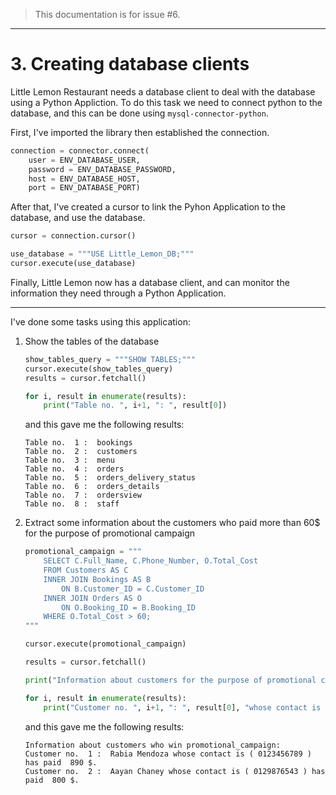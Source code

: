 > This documentation is for issue #6.

<hr>

# 3. Creating database clients #

Little Lemon Restaurant needs a database client to deal with the database using a Python Appliction. To do this task we need to connect python to the database, and this can be done using ```mysql-connector-python```.

First, I've imported the library then established the connection.

```python
connection = connector.connect(
    user = ENV_DATABASE_USER,
    password = ENV_DATABASE_PASSWORD,
    host = ENV_DATABASE_HOST,
    port = ENV_DATABASE_PORT)
```

After that, I've created a cursor to link the Pyhon Application to the database, and use the database.

```python
cursor = connection.cursor()

use_database = """USE Little_Lemon_DB;"""
cursor.execute(use_database)
```

Finally, Little Lemon now has a database client, and can monitor the information they need through a Python Application.

<hr>

I've done some tasks using this application:

1. Show the tables of the database

    ```python
    show_tables_query = """SHOW TABLES;""" 
    cursor.execute(show_tables_query)
    results = cursor.fetchall()

    for i, result in enumerate(results):
        print("Table no. ", i+1, ": ", result[0])
    ```

    and this gave me the following results:

    ```
    Table no.  1 :  bookings
    Table no.  2 :  customers
    Table no.  3 :  menu
    Table no.  4 :  orders
    Table no.  5 :  orders_delivery_status
    Table no.  6 :  orders_details
    Table no.  7 :  ordersview
    Table no.  8 :  staff
    ```

2. Extract some information about the customers who paid more than 60$ for the purpose of promotional campaign

    ```python
    promotional_campaign = """
        SELECT C.Full_Name, C.Phone_Number, O.Total_Cost
        FROM Customers AS C
        INNER JOIN Bookings AS B
            ON B.Customer_ID = C.Customer_ID
        INNER JOIN Orders AS O
            ON O.Booking_ID = B.Booking_ID
        WHERE O.Total_Cost > 60;
    """

    cursor.execute(promotional_campaign)

    results = cursor.fetchall()

    print("Information about customers for the purpose of promotional campaign:")

    for i, result in enumerate(results):
        print("Customer no. ", i+1, ": ", result[0], "whose contact is (", result[1], ") has paid ", result[2], "$.")
    ```

    and this gave me the following results:

    ```
    Information about customers who win promotional_campaign:
    Customer no.  1 :  Rabia Mendoza whose contact is ( 0123456789 ) has paid  890 $.
    Customer no.  2 :  Aayan Chaney whose contact is ( 0129876543 ) has paid  800 $.
    ```